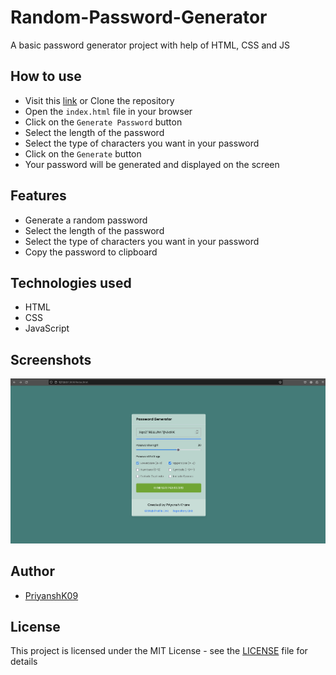 # Random-Password-Generator
A basic password generator project with help of HTML, CSS and JS

## How to use
- Visit this [link](https://random-passwrd-gnrator.netlify.app/) or Clone the repository
- Open the `index.html` file in your browser
- Click on the `Generate Password` button
- Select the length of the password
- Select the type of characters you want in your password
- Click on the `Generate` button
- Your password will be generated and displayed on the screen

## Features
- Generate a random password
- Select the length of the password
- Select the type of characters you want in your password
- Copy the password to clipboard

## Technologies used
- HTML
- CSS
- JavaScript

## Screenshots
![image](/Image1.png)

## Author
- [PriyanshK09](https://github.com/PriyanshK09)

## License
This project is licensed under the MIT License - see the [LICENSE](/LICENSE) file for details
